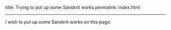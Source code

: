title: Trying to put up some Sanskrit works
permalink: index.html
___

I wish to put up some Sanskrit works on this page.
